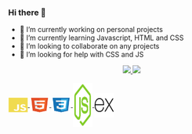 ### Hi there 👋

<!--
**Cleiss/cleiss** is a ✨ _special_ ✨ repository because its `README.md` (this file) appears on your GitHub profile.

Here are some ideas to get you started:-->
- 🔭 I’m currently working on personal projects
- 🌱 I’m currently learning Javascript, HTML and CSS
- 👯 I’m looking to collaborate on any projects
- 🤔 I’m looking for help with CSS and JS


<div align="center">
  <a href="https://github.com/cleiss">
  <img height="150em" src="https://github-readme-stats.vercel.app/api?username=Cleiss&show_icons=true&theme=calm&include_all_commits=true&count_private=true"/>
  <img height="150em" src="https://github-readme-stats.vercel.app/api/top-langs/?username=cleiss&layout=compact&langs_count=7&theme=calm"/>
</div>
<div style="display: inline_block"><br>
  <img align="center" alt="" height="30" width="40" src="https://raw.githubusercontent.com/devicons/devicon/master/icons/javascript/javascript-plain.svg">
  <img align="center" alt="" height="30" width="40" src="https://raw.githubusercontent.com/devicons/devicon/master/icons/html5/html5-original.svg">
  <img align="center" alt="" height="30" width="40" src="https://raw.githubusercontent.com/devicons/devicon/master/icons/css3/css3-original.svg">
  <img align="center" alt="" height="90" width="40" src="https://raw.githubusercontent.com/devicons/devicon/master/icons/nodejs/nodejs-original.svg">
   <img align="center" alt="" height="50" width="40" src="https://raw.githubusercontent.com/devicons/devicon/master/icons/express/express-original.svg">
   
</div>
  
  ##
 


